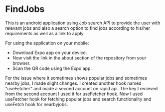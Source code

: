 # FindJobs
This is an android application using Job search API to provide the user with relevant jobs and also a search option to find jobs according to his/her requirements as well as a link to apply

For using the application on your mobile:

- Download Expo app on your device.
- Now visit the link in the about section of the repository from your browser.
- Scan the QR code using the Expo app.

For the issue where it sometimes shows popular jobs and sometimes nearby jobs, I made slight changes.
I created another hook named "useFetcher" and made a second account on rapid api.
The key I recieved from the second account I used it for useFetcher hook.
Now I used useFetcher hook for fetching popular jobs and search functionality and useFetch hook for nearbyjobs.

